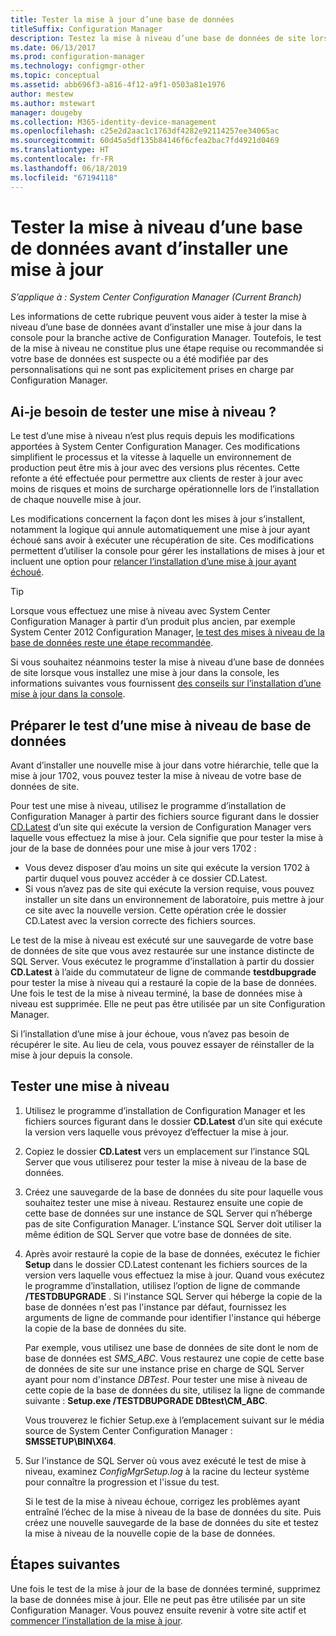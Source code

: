 ```yaml
---
title: Tester la mise à jour d’une base de données
titleSuffix: Configuration Manager
description: Testez la mise à niveau d’une base de données de site lorsque vous installez des mises à jour pour Configuration Manager.
ms.date: 06/13/2017
ms.prod: configuration-manager
ms.technology: configmgr-other
ms.topic: conceptual
ms.assetid: abb696f3-a816-4f12-a9f1-0503a81e1976
author: mestew
ms.author: mstewart
manager: dougeby
ms.collection: M365-identity-device-management
ms.openlocfilehash: c25e2d2aac1c1763df4282e92114257ee34065ac
ms.sourcegitcommit: 60d45a5df135b84146f6cfea2bac7fd4921d0469
ms.translationtype: HT
ms.contentlocale: fr-FR
ms.lasthandoff: 06/18/2019
ms.locfileid: "67194118"
---
```

# <a name="test-the-database-upgrade-when-installing-an-update"></a>Tester la mise à niveau d’une base de données avant d’installer une mise à jour

*S’applique à : System Center Configuration Manager (Current Branch)*

Les informations de cette rubrique peuvent vous aider à tester la mise à niveau d’une base de données avant d’installer une mise à jour dans la console pour la branche active de Configuration Manager. Toutefois, le test de la mise à niveau ne constitue plus une étape requise ou recommandée si votre base de données est suspecte ou a été modifiée par des personnalisations qui ne sont pas explicitement prises en charge par Configuration Manager.

## <a name="do-i-need-to-run-a-test-upgrade"></a>Ai-je besoin de tester une mise à niveau ?
Le test d’une mise à niveau n’est plus requis depuis les modifications apportées à System Center Configuration Manager. Ces modifications simplifient le processus et la vitesse à laquelle un environnement de production peut être mis à jour avec des versions plus récentes. Cette refonte a été effectuée pour permettre aux clients de rester à jour avec moins de risques et moins de surcharge opérationnelle lors de l’installation de chaque nouvelle mise à jour.

Les modifications concernent la façon dont les mises à jour s’installent, notamment la logique qui annule automatiquement une mise à jour ayant échoué sans avoir à exécuter une récupération de site. Ces modifications permettent d’utiliser la console pour gérer les installations de mises à jour et incluent une option pour [relancer l’installation d’une mise à jour ayant échoué](/sccm/core/servers/manage/install-in-console-updates#bkmk_retry).

> [!TIP]
> Lorsque vous effectuez une mise à niveau avec System Center Configuration Manager à partir d’un produit plus ancien, par exemple System Center 2012 Configuration Manager, [le test des mises à niveau de la base de données reste une étape recommandée](/sccm/core/servers/deploy/install/upgrade-to-configuration-manager#bkmk_test).

Si vous souhaitez néanmoins tester la mise à niveau d’une base de données de site lorsque vous installez une mise à jour dans la console, les informations suivantes vous fournissent [des conseils sur l’installation d’une mise à jour dans la console](/sccm/core/servers/manage/install-in-console-updates#bkmk_install).

## <a name="prepare-to-run-a-test-database-upgrade"></a>Préparer le test d’une mise à niveau de base de données  
Avant d’installer une nouvelle mise à jour dans votre hiérarchie, telle que la mise à jour 1702, vous pouvez tester la mise à niveau de votre base de données de site.

Pour test une mise à niveau, utilisez le programme d’installation de Configuration Manager à partir des fichiers source figurant dans le dossier [CD.Latest](/sccm/core/servers/manage/the-cd.latest-folder) d’un site qui exécute la version de Configuration Manager vers laquelle vous effectuez la mise à jour. Cela signifie que pour tester la mise à jour de la base de données pour une mise à jour vers 1702 :
-   Vous devez disposer d’au moins un site qui exécute la version 1702 à partir duquel vous pouvez accéder à ce dossier CD.Latest.
-   Si vous n’avez pas de site qui exécute la version requise, vous pouvez installer un site dans un environnement de laboratoire, puis mettre à jour ce site avec la nouvelle version. Cette opération crée le dossier CD.Latest avec la version correcte des fichiers sources.

Le test de la mise à niveau est exécuté sur une sauvegarde de votre base de données de site que vous avez restaurée sur une instance distincte de SQL Server.  Vous exécutez le programme d’installation à partir du dossier **CD.Latest** à l’aide du commutateur de ligne de commande **testdbupgrade** pour tester la mise à niveau qui a restauré la copie de la base de données. Une fois le test de la mise à niveau terminé, la base de données mise à niveau est supprimée. Elle ne peut pas être utilisée par un site Configuration Manager.

Si l’installation d’une mise à jour échoue, vous n’avez pas besoin de récupérer le site. Au lieu de cela, vous pouvez essayer de réinstaller de la mise à jour depuis la console.

##  <a name="run-the-test-upgrade"></a>Tester une mise à niveau    
1. Utilisez le programme d’installation de Configuration Manager et les fichiers sources figurant dans le dossier **CD.Latest** d’un site qui exécute la version vers laquelle vous prévoyez d’effectuer la mise à jour.  

2. Copiez le dossier **CD.Latest** vers un emplacement sur l’instance SQL Server que vous utiliserez pour tester la mise à niveau de la base de données.

3. Créez une sauvegarde de la base de données du site pour laquelle vous souhaitez tester une mise à niveau. Restaurez ensuite une copie de cette base de données sur une instance de SQL Server qui n’héberge pas de site Configuration Manager. L’instance SQL Server doit utiliser la même édition de SQL Server que votre base de données de site.  

4. Après avoir restauré la copie de la base de données, exécutez le fichier **Setup** dans le dossier CD.Latest contenant les fichiers sources de la version vers laquelle vous effectuez la mise à jour. Quand vous exécutez le programme d’installation, utilisez l’option de ligne de commande **/TESTDBUPGRADE** . Si l'instance SQL Server qui héberge la copie de la base de données n'est pas l'instance par défaut, fournissez les arguments de ligne de commande pour identifier l'instance qui héberge la copie de la base de données du site.   

   Par exemple, vous utilisez une base de données de site dont le nom de base de données est *SMS_ABC*. Vous restaurez une copie de cette base de données de site sur une instance prise en charge de SQL Server ayant pour nom d'instance *DBTest*. Pour tester une mise à niveau de cette copie de la base de données du site, utilisez la ligne de commande suivante : **Setup.exe /TESTDBUPGRADE DBtest\CM_ABC**.  

   Vous trouverez le fichier Setup.exe à l’emplacement suivant sur le média source de System Center Configuration Manager : **SMSSETUP\BIN\X64**.  

5. Sur l'instance de SQL Server où vous avez exécuté le test de mise à niveau, examinez *ConfigMgrSetup.log* à la racine du lecteur système pour connaître la progression et l'issue du test.  

    Si le test de la mise à niveau échoue, corrigez les problèmes ayant entraîné l’échec de la mise à niveau de la base de données du site. Puis créez une nouvelle sauvegarde de la base de données du site et testez la mise à niveau de la nouvelle copie de la base de données.  



## <a name="next-steps"></a>Étapes suivantes
Une fois le test de la mise à jour de la base de données terminé, supprimez la base de données mise à jour. Elle ne peut pas être utilisée par un site Configuration Manager. Vous pouvez ensuite revenir à votre site actif et [commencer l’installation de la mise à jour](/sccm/core/servers/manage/install-in-console-updates).
